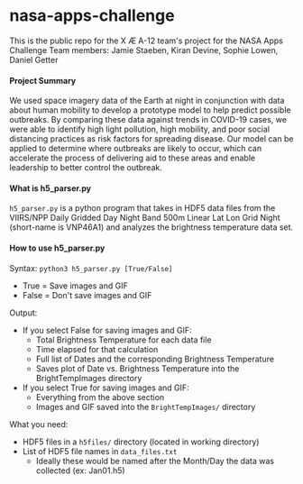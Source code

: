 # nasa-apps-challenge
This is the public repo for the X Æ A-12 team's project for the NASA Apps Challenge 
Team members: Jamie Staeben, Kiran Devine, Sophie Lowen, Daniel Getter

#### Project Summary
We used space imagery data of the Earth at night in conjunction with data about human mobility to develop a prototype model to help predict possible outbreaks. By comparing these data against trends in COVID-19 cases, we were able to identify high light pollution, high mobility, and poor social distancing practices as risk factors for spreading disease. Our model can be applied to determine where outbreaks are likely to occur, which can accelerate the process of delivering aid to these areas and enable leadership to better control the outbreak.

#### What is h5_parser.py
`h5_parser.py` is a python program that takes in HDF5 data files from the VIIRS/NPP Daily Gridded Day Night Band 500m Linear Lat Lon Grid Night (short-name is VNP46A1) and analyzes the brightness temperature data set.

#### How to use h5_parser.py
Syntax: `python3 h5_parser.py [True/False]`
 - True = Save images and GIF
 - False = Don't save images and GIF
       
Output: 
- If you select False for saving images and GIF:
  - Total Brightness Temperature for each data file
  - Time elapsed for that calculation
  - Full list of Dates and the corresponding Brightness Temperature
  - Saves plot of Date vs. Brightness Temperature into the BrightTempImages directory  
- If you select True for saving images and GIF:
  - Everything from the above section
  - Images and GIF saved into the `BrightTempImages/` directory
  
What you need:
- HDF5 files in a `h5files/` directory (located in working directory)
- List of HDF5 file names in `data_files.txt `
  - Ideally these would be named after the Month/Day the data was collected (ex: Jan01.h5)
